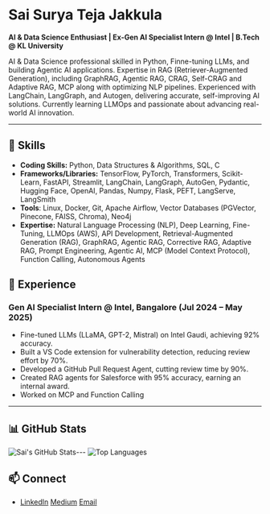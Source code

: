 # Sai Surya Teja Jakkula 

**AI & Data Science Enthusiast | Ex-Gen AI Specialist Intern @ Intel  | B.Tech @ KL University**

AI & Data Science professional skilled in Python, Finne-tuning LLMs, and building Agentic AI applications. Expertise in RAG (Retriever-Augmented Generation), including GraphRAG, Agentic RAG, CRAG, Self-CRAG and Adaptive RAG, MCP along with optimizing NLP pipelines. Experienced with LangChain, LangGraph, and Autogen, delivering accurate, self-improving AI solutions. Currently learning LLMOps and passionate about advancing real-world AI innovation.

---

## 🔧 Skills

- **Coding Skills:** Python, Data Structures & Algorithms, SQL, C 
- **Frameworks/Libraries:** TensorFlow, PyTorch, Transformers, Scikit-Learn, FastAPI, Streamlit, LangChain, LangGraph, AutoGen, Pydantic, Hugging Face, OpenAI, Pandas, Numpy, Flask, PEFT, LangServe, LangSmith 
- **Tools**: Linux, Docker, Git, Apache Airflow, Vector Databases (PGVector, Pinecone, FAISS, Chroma), Neo4j
- **Expertise:** Natural Language Processing (NLP), Deep Learning, Fine-Tuning, LLMOps (AWS), API Development, Retrieval-Augmented Generation (RAG), GraphRAG, Agentic RAG, Corrective RAG, Adaptive RAG, Prompt Engineering, Agentic AI, MCP (Model Context Protocol), Function Calling, Autonomous Agents


## 💼 Experience

### Gen AI Specialist Intern @ Intel, Bangalore (Jul 2024 – May 2025)

- Fine-tuned LLMs (LLaMA, GPT-2, Mistral) on Intel Gaudi, achieving 92% accuracy.
- Built a VS Code extension for vulnerability detection, reducing review effort by 70%.
- Developed a GitHub Pull Request Agent, cutting review time by 90%.
- Created RAG agents for Salesforce with 95% accuracy, earning an internal award.
- Worked on MCP and Function Calling 

---

## 📊 GitHub Stats

![Sai's GitHub Stats](https://github-readme-stats.vercel.app/api?username=saisuryateja055&show_icons=true&theme=light)---
![Top Languages](https://github-readme-stats.vercel.app/api/top-langs/?username=saisuryateja055&layout=compact&theme=light)


## 📫 Connect
- [LinkedIn](https://linkedin.com/in/saisuryateja055)   [Medium](https://medium.com/@saisuryateja055)  [Email](mailto:your.email@saisuryateja055.com)
